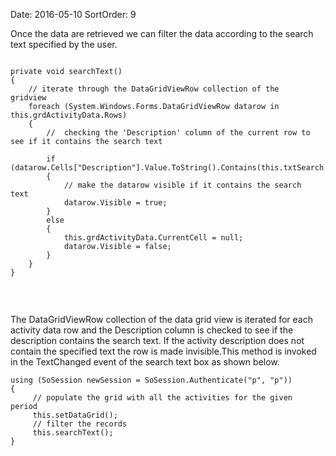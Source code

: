 Date: 2016-05-10
SortOrder: 9

Once the data are retrieved we can filter the data according to the search text specified by the user.

```
 
private void searchText()
{
    // iterate through the DataGridViewRow collection of the
gridview
    foreach (System.Windows.Forms.DataGridViewRow datarow in
this.grdActivityData.Rows)
    {
        //  checking the 'Description' column of the current row to
see if it contains the search text
 
        if
(datarow.Cells["Description"].Value.ToString().Contains(this.txtSearch.Text.Trim()))
        {
            // make the datarow visible if it contains the search
text
            datarow.Visible = true;
        }
        else
        {
            this.grdActivityData.CurrentCell = null;
            datarow.Visible = false;
        }
    }       
}
 
```

 

The DataGridViewRow collection of the data grid view is iterated for each activity data row and the Description column is checked to see if the description contains the search text. If the activity description does not contain the specified text the row is made invisible.This method is invoked in the TextChanged event of the search text box as shown below.

```
using (SoSession newSession = SoSession.Authenticate("p", "p"))
{
     // populate the grid with all the activities for the given
period
     this.setDataGrid();
     // filter the records
     this.searchText();                   
}

 
```
